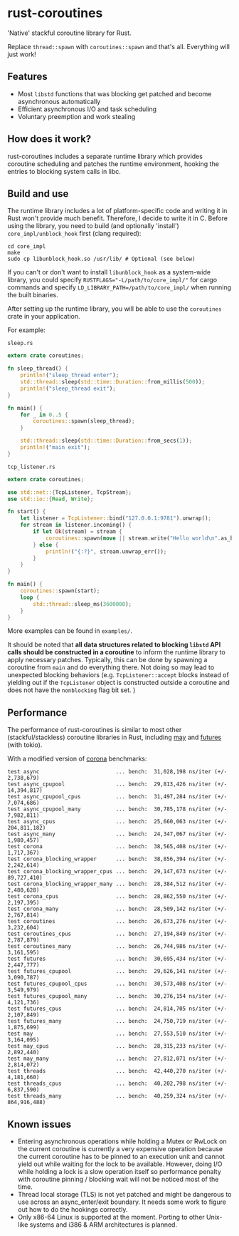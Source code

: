 # rust-coroutines

'Native' stackful coroutine library for Rust.

Replace `thread::spawn` with `coroutines::spawn` and that's all. Everything will just work!

## Features

- Most `libstd` functions that was blocking get patched and become asynchronous automatically
- Efficient asynchronous I/O and task scheduling
- Voluntary preemption and work stealing

## How does it work?

rust-coroutines includes a separate runtime library which provides coroutine scheduling and patches the runtime environment, hooking the entries to blocking system calls in libc.

## Build and use

The runtime library includes a lot of platform-specific code and writing it in Rust won't provide much benefit. Therefore, I decide to write it in C. Before using the library, you need to build (and optionally 'install') `core_impl/unblock_hook` first (clang required):

```
cd core_impl
make
sudo cp libunblock_hook.so /usr/lib/ # Optional (see below)
```

If you can't or don't want to install `libunblock_hook` as a system-wide library, you could specify `RUSTFLAGS="-L/path/to/core_impl/"` for cargo commands and specify `LD_LIBRARY_PATH=/path/to/core_impl/` when running the built binaries.

After setting up the runtime library, you will be able to use the `coroutines` crate in your application.

For example:

`sleep.rs`

```rust
extern crate coroutines;

fn sleep_thread() {
    println!("sleep_thread enter");
    std::thread::sleep(std::time::Duration::from_millis(500));
    println!("sleep_thread exit");
}

fn main() {
    for _ in 0..5 {
        coroutines::spawn(sleep_thread);
    }

    std::thread::sleep(std::time::Duration::from_secs(1));
    println!("main exit");
}
```

`tcp_listener.rs`

```rust
extern crate coroutines;

use std::net::{TcpListener, TcpStream};
use std::io::{Read, Write};

fn start() {
    let listener = TcpListener::bind("127.0.0.1:9781").unwrap();
    for stream in listener.incoming() {
        if let Ok(stream) = stream {
            coroutines::spawn(move || stream.write("Hello world\n".as_bytes()));
        } else {
            println!("{:?}", stream.unwrap_err());
        }
    }
}

fn main() {
    coroutines::spawn(start);
    loop {
        std::thread::sleep_ms(3600000);
    }
}
```

More examples can be found in `examples/`.

It should be noted that **all data structures related to blocking `libstd` API calls should be constructed in a coroutine** to inform the runtime library to apply necessary patches. Typically, this can be done by spawning a coroutine from `main` and do everything there. Not doing so may lead to unexpected blocking behaviors (e.g. `TcpListener::accept` blocks instead of yielding out if the `TcpListener` object is constructed outside a coroutine and does not have the `nonblocking` flag bit set. )

## Performance

The performance of rust-coroutines is similar to most other (stackful/stackless) coroutine libraries in Rust, including [may](https://github.com/Xudong-Huang/may) and [futures](https://github.com/rust-lang-nursery/futures-rs) (with tokio).

With a modified version of [corona](https://github.com/vorner/corona) benchmarks:

```
test async                        ... bench:  31,028,198 ns/iter (+/- 2,738,679)
test async_cpupool                ... bench:  29,813,426 ns/iter (+/- 14,394,817)
test async_cpupool_cpus           ... bench:  31,497,284 ns/iter (+/- 7,074,686)
test async_cpupool_many           ... bench:  30,785,178 ns/iter (+/- 7,982,811)
test async_cpus                   ... bench:  25,660,063 ns/iter (+/- 204,811,182)
test async_many                   ... bench:  24,347,067 ns/iter (+/- 1,980,457)
test corona                       ... bench:  38,565,408 ns/iter (+/- 1,717,367)
test corona_blocking_wrapper      ... bench:  38,856,394 ns/iter (+/- 2,242,614)
test corona_blocking_wrapper_cpus ... bench:  29,147,673 ns/iter (+/- 89,727,410)
test corona_blocking_wrapper_many ... bench:  28,384,512 ns/iter (+/- 2,480,628)
test corona_cpus                  ... bench:  28,862,550 ns/iter (+/- 2,197,395)
test corona_many                  ... bench:  28,509,142 ns/iter (+/- 2,767,814)
test coroutines                   ... bench:  26,673,276 ns/iter (+/- 3,232,604)
test coroutines_cpus              ... bench:  27,194,849 ns/iter (+/- 2,787,879)
test coroutines_many              ... bench:  26,744,986 ns/iter (+/- 3,161,595)
test futures                      ... bench:  30,695,434 ns/iter (+/- 2,447,777)
test futures_cpupool              ... bench:  29,626,141 ns/iter (+/- 3,090,787)
test futures_cpupool_cpus         ... bench:  30,573,408 ns/iter (+/- 3,549,979)
test futures_cpupool_many         ... bench:  30,276,154 ns/iter (+/- 4,121,736)
test futures_cpus                 ... bench:  24,814,705 ns/iter (+/- 2,107,849)
test futures_many                 ... bench:  24,750,719 ns/iter (+/- 1,875,699)
test may                          ... bench:  27,553,510 ns/iter (+/- 3,164,095)
test may_cpus                     ... bench:  28,315,233 ns/iter (+/- 2,892,440)
test may_many                     ... bench:  27,812,071 ns/iter (+/- 2,814,072)
test threads                      ... bench:  42,440,270 ns/iter (+/- 4,181,660)
test threads_cpus                 ... bench:  40,202,798 ns/iter (+/- 6,837,590)
test threads_many                 ... bench:  40,259,324 ns/iter (+/- 864,916,488)
```

## Known issues

- Entering asynchronous operations while holding a Mutex or RwLock on the current coroutine is currently a very expensive operation because the current coroutine has to be pinned to an execution unit and cannot yield out while waiting for the lock to be available. However, doing I/O while holding a lock is a slow operation itself so performance penalty with coroutine pinning / blocking wait will not be noticed most of the time.
- Thread local storage (TLS) is not yet patched and might be dangerous to use across an async_enter/exit boundary. It needs some work to figure out how to do the hookings correctly.
- Only x86-64 Linux is supported at the moment. Porting to other Unix-like systems and i386 & ARM architectures is planned.
